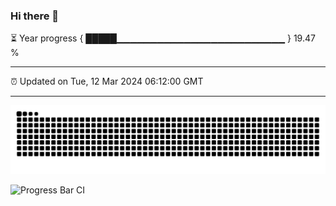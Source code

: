 ### Hi there 👋

⏳ Year progress { █████▁▁▁▁▁▁▁▁▁▁▁▁▁▁▁▁▁▁▁▁▁▁▁▁▁ } 19.47 %

---

⏰ Updated on Tue, 12 Mar 2024 06:12:00 GMT

---
![snake](https://raw.githubusercontent.com/KamenRevice/KamenRevice/output/github-contribution-grid-snake.svg)

![Progress Bar CI](https://github.com/KamenRevice/KamenRevice/workflows/Progress%20Bar%20CI/badge.svg)
